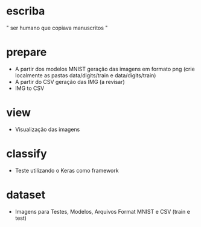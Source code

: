 # escriba

" ser humano que copiava manuscritos "  


# prepare

- A partir dos modelos MNIST geração das imagens em formato png (crie localmente as pastas data/digits/train e data/digits/train)
- A partir do CSV geração das IMG (a revisar)
- IMG to CSV

# view
- Visualização das imagens

# classify
- Teste utilizando o Keras como framework 

# dataset

- Imagens para Testes, Modelos, Arquivos Format MNIST e CSV (train e test) 
